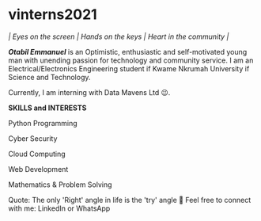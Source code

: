 # vinterns2021

_| Eyes on the screen | Hands on the keys | Heart in the community |_

**_Otabil Emmanuel_** is an Optimistic, enthusiastic and self-motivated young man with unending passion for technology and community service. I am an Electrical/Electronics Engineering student if Kwame Nkrumah University if Science and Technology. 

Currently, I am interning with Data Mavens Ltd 😉.

**SKILLS and INTERESTS**

Python Programming

Cyber Security

Cloud Computing 

Web Development

Mathematics & Problem Solving

Quote: The only 'Right' angle in life is the 'try' angle 🔺
Feel free to connect with me:  LinkedIn  or  WhatsApp

